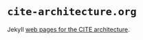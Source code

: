 # `cite-architecture.org`


Jekyll [web pages for the CITE architecture](http://cite-architecture.org/).
